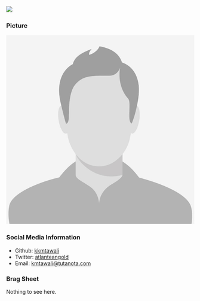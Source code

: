 <title>About Me</title>
<img rel="icon" type="image/x-icon" src="favicon.ico" href="favicon.ico">

### Picture

<img src="male-placeholder-image.jpeg" alt="image of me" style="width=200"/>

### Social Media Information

- Github: [kkmtawali](https://github.com/kkmtawali/)
- Twitter: [atlanteangold](https://twitter.com/atlanteangold/)
- Email: <kmtawali@tutanota.com>

### Brag Sheet

Nothing to see here.

